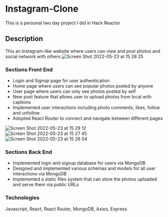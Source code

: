 # Instagram-Clone
This is a personal two day project I did in Hack Reactor

## Description
This an Instagram-like website where users can view and post photos and social network with others
![Screen Shot 2022-05-23 at 15 28 25](https://user-images.githubusercontent.com/64598363/169901590-c20a8c30-e43b-47d8-bfed-a838b786ebad.png)

### Sections Front End
* Login and Signup page for user authentication
* Home page where users can see popular photos posted by anyone
* User page where users can only see photos posted by self
* New post feature that allows user to upload photos from local with captions
* Implemented user interactions including photo comments, likes, follow and unfollow
* Adopted React Router to connect and navigate between different pages

![Screen Shot 2022-05-23 at 15 29 12](https://user-images.githubusercontent.com/64598363/169901892-9a423e81-c84a-403a-b994-fe463d009306.png)
![Screen Shot 2022-05-23 at 15 27 45](https://user-images.githubusercontent.com/64598363/169901908-697db74d-f426-420f-b1eb-354f1d7d3a25.png)
![Screen Shot 2022-05-23 at 15 28 54](https://user-images.githubusercontent.com/64598363/169901917-8d4dee78-7e12-48f1-bba6-2112a2f0f1b5.png)

### Sections Back End
* Implemented login and signup database for users via MongoDB
* Designed and implemented various schemas and models for all user interactions via MongoDB
* Implemented a static files system that can store the photos uploaded and serve them via public URLs

### Technologies
Javascript, React, React Router, MongoDB, Axios, Express
